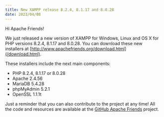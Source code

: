 ```yaml
---
title: New XAMPP release 8.2.4, 8.1.17 and 8.0.28
date: 2023/04/08
---
```


Hi Apache Friends!

We just released a new version of XAMPP for Windows, Linux and OS X for PHP versions 8.2.4, 8.1.17 and 8.0.28. You can download these new installers at [http://www.apachefriends.org/download.html](/download.html).

These installers include the next main components:

- PHP 8.2.4, 8.1.17 or 8.0.28
- Apache 2.4.56
- MariaDB 5.4.28
- phpMyAdmin 5.2.1
- OpenSSL 1.1.1t

Just a reminder that you can also contribute to the project at any time! All the code and resources are available at the [GitHub Apache Friends](https://github.com/ApacheFriends) project.
